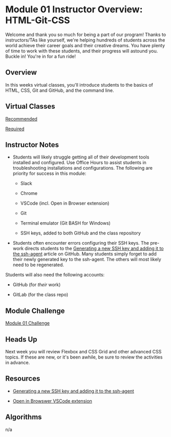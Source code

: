 # Module 01 Instructor Overview: HTML-Git-CSS

Welcome and thank you so much for being a part of our program! Thanks to instructors/TAs like yourself, we're helping hundreds of students across the world achieve their career goals and their creative dreams. You have plenty of time to work with these students, and their progress will astound you. Buckle in! You're in for a fun ride!

## Overview

In this weeks virtual classes, you'll introduce students to the basics of HTML, CSS, Git and GitHub, and the command line.

## Virtual Classes

[Recommended](./01.1-RECOMMENDED.md)

[Required](./01.2-REQUIRED.md)

## Instructor Notes

* Students will likely struggle getting all of their development tools installed and configured. Use Office Hours to assist students in troubleshooting installations and configurations. The following are priority for success in this module:

  * Slack

  * Chrome

  * VSCode (incl. Open in Browser extension)

  * Git

  * Terminal emulator (Git BASH for Windows)

  * SSH keys, added to both GitHub and the class repository

* Students often encounter errors configuring their SSH keys. The pre-work directs students to the [Generating a new SSH key and adding it to the ssh-agent](https://help.github.com/en/github/authenticating-to-github/generating-a-new-ssh-key-and-adding-it-to-the-ssh-agent) article on GitHub. Many students simply forget to add their newly generated key to the ssh-agent. The others will most likely need to be regenerated.

Students will also need the following accounts:

* GitHub (for _their_ work)

* GitLab (for the class repo)


## Module Challenge

[Module 01 Challenge](../../01-Class-Content/01-HTML-Git-CSS/02-Challenge)

## Heads Up

Next week you will review Flexbox and CSS Grid and other advanced CSS topics. If these are new, or it's been awhile, be sure to review the activities in advance.

## Resources

* [Generating a new SSH key and adding it to the ssh-agent](https://help.github.com/en/github/authenticating-to-github/generating-a-new-ssh-key-and-adding-it-to-the-ssh-agent)

* [Open in Browswer VSCode extension](https://marketplace.visualstudio.com/items?itemName=techer.open-in-browser)

## Algorithms

n/a
